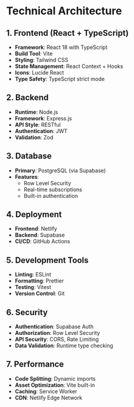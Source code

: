 # Technical Architecture

## 1. Frontend (React + TypeScript)
- **Framework**: React 18 with TypeScript
- **Build Tool**: Vite
- **Styling**: Tailwind CSS
- **State Management**: React Context + Hooks
- **Icons**: Lucide React
- **Type Safety**: TypeScript strict mode

## 2. Backend
- **Runtime**: Node.js
- **Framework**: Express.js
- **API Style**: RESTful
- **Authentication**: JWT
- **Validation**: Zod

## 3. Database
- **Primary**: PostgreSQL (via Supabase)
- **Features**:
  - Row Level Security
  - Real-time subscriptions
  - Built-in authentication

## 4. Deployment
- **Frontend**: Netlify
- **Backend**: Supabase
- **CI/CD**: GitHub Actions

## 5. Development Tools
- **Linting**: ESLint
- **Formatting**: Prettier
- **Testing**: Vitest
- **Version Control**: Git

## 6. Security
- **Authentication**: Supabase Auth
- **Authorization**: Row Level Security
- **API Security**: CORS, Rate Limiting
- **Data Validation**: Runtime type checking

## 7. Performance
- **Code Splitting**: Dynamic imports
- **Asset Optimization**: Vite built-in
- **Caching**: Service Worker
- **CDN**: Netlify Edge Network